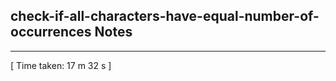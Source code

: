 <h2>check-if-all-characters-have-equal-number-of-occurrences Notes</h2><hr>[ Time taken: 17 m 32 s ]